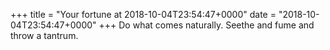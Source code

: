 +++
title = "Your fortune at 2018-10-04T23:54:47+0000"
date = "2018-10-04T23:54:47+0000"
+++
Do what comes naturally.  Seethe and fume and throw a tantrum.  
